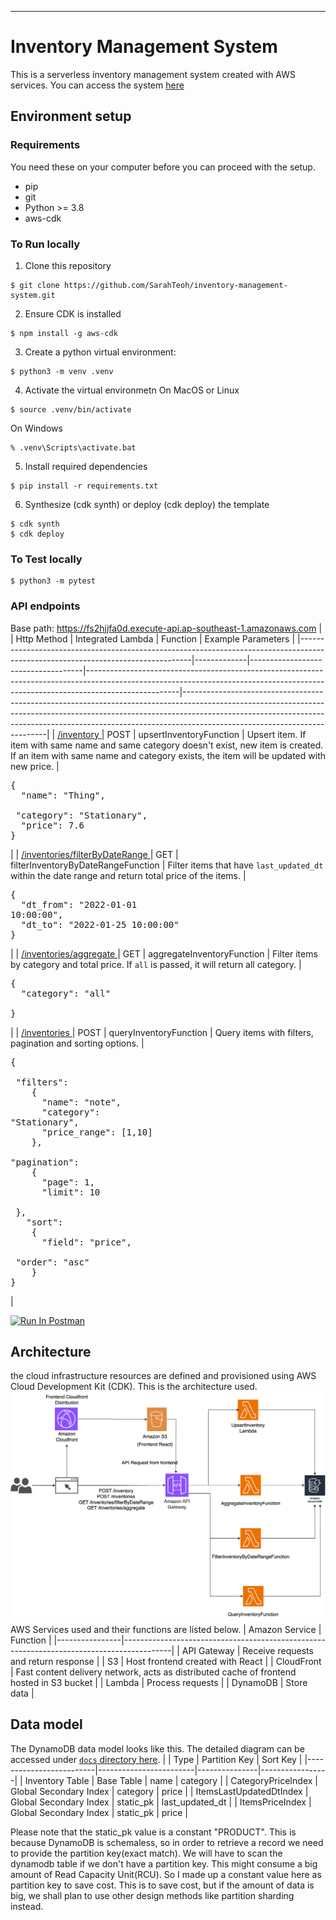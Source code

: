 ****
# Inventory Management System
This is a serverless inventory management system created with AWS services. You can access the system [here](https://d2ngzfpqeh77qd.cloudfront.net/.)

## Environment setup

### Requirements
You need these on your computer before you can proceed with the setup.
* pip 
* git 
* Python >= 3.8 
* aws-cdk

### To Run locally
1. Clone this repository
```
$ git clone https://github.com/SarahTeoh/inventory-management-system.git 
```

2. Ensure CDK is installed
```
$ npm install -g aws-cdk
```

3. Create a python virtual environment:

```
$ python3 -m venv .venv
```

4. Activate the virtual environmetn
On MacOS or Linux
```
$ source .venv/bin/activate
```

On Windows

```
% .venv\Scripts\activate.bat
```

5. Install required dependencies
```
$ pip install -r requirements.txt
```

6. Synthesize (cdk synth) or deploy (cdk deploy) the template
```
$ cdk synth
$ cdk deploy
```

### To Test locally
```
$ python3 -m pytest 
```

### API endpoints
Base path: https://fs2hjjfa0d.execute-api.ap-southeast-1.amazonaws.com 
|                                                                                                                                 | Http Method | Integrated Lambda                  | Function                                                                                                                                                                          | Example Parameters                                                                                                                                                                                                                                                                   |
|---------------------------------------------------------------------------------------------------------------------------------|-------------|------------------------------------|-----------------------------------------------------------------------------------------------------------------------------------------------------------------------------------|--------------------------------------------------------------------------------------------------------------------------------------------------------------------------------------------------------------------------------------------------------------------------------------|
| [ /inventory ]( https://fs2hjjfa0d.execute-api.ap-southeast-1.amazonaws.com/inventory )                                         | POST        | upsertInventoryFunction            | Upsert item. If item with same name and same category doesn't exist, new item is created. If an item with same name and category exists, the item will be updated with new price. | <pre lang="json">{<br> &nbsp;"name": "Thing",<br> &nbsp;"category": "Stationary",<br> &nbsp;"price": 7.6 <br>}</pre>                                                                                                                                                                                                        |
| [ /inventories/filterByDateRange ]( https://fs2hjjfa0d.execute-api.ap-southeast-1.amazonaws.com/inventories/filterByDateRange ) | GET         | filterInventoryByDateRangeFunction | Filter items that have `last_updated_dt` within the date range and return total price of the items.                                                                               | <pre lang="json">{<br> &nbsp;"dt_from": "2022-01-01 10:00:00",<br> &nbsp;"dt_to": "2022-01-25 10:00:00" <br>}</pre>                                                                                                                   |
| [ /inventories/aggregate ]( https://fs2hjjfa0d.execute-api.ap-southeast-1.amazonaws.com/inventories/aggregate )                 | GET         | aggregateInventoryFunction         | Filter items by category and total price. If `all` is passed, it will return all category.                                                                                        |  <pre lang="json">{<br> &nbsp;"category": "all" <br>}</pre>                                                                                                                                                                                 |
| [ /inventories ]( https://fs2hjjfa0d.execute-api.ap-southeast-1.amazonaws.com/inventories )                                     | POST        | queryInventoryFunction             | Query items with filters, pagination and sorting options.                                                                                                                         | <pre lang="json">{<br> &nbsp;"filters":<br> &nbsp; &nbsp;{<br> &nbsp; &nbsp; &nbsp;"name": "note",<br> &nbsp; &nbsp; &nbsp;"category": "Stationary",<br> &nbsp; &nbsp; &nbsp;"price_range": [1,10]<br> &nbsp; &nbsp;},<br> &nbsp; "pagination":<br> &nbsp; &nbsp;{<br> &nbsp; &nbsp; &nbsp;"page": 1,<br> &nbsp; &nbsp; &nbsp;"limit": 10 <br> &nbsp; &nbsp;}, &nbsp; &nbsp; &nbsp; <br> &nbsp; "sort":<br> &nbsp; &nbsp;{<br> &nbsp; &nbsp; &nbsp;"field": "price",<br> &nbsp; &nbsp; &nbsp;"order": "asc" <br> &nbsp; &nbsp;}<br>}</pre>             |

[<img src="https://run.pstmn.io/button.svg" alt="Run In Postman" style="width: 128px; height: 32px;">](https://app.getpostman.com/run-collection/9636334-96c9786e-d1ba-4984-aa57-e950c20680b9?action=collection%2Ffork&source=rip_markdown&collection-url=entityId%3D9636334-96c9786e-d1ba-4984-aa57-e950c20680b9%26entityType%3Dcollection%26workspaceId%3Ded06f64f-fc04-427f-977f-4f3abacdbff7)


## Architecture
the cloud infrastructure resources are defined and provisioned using AWS Cloud Development Kit (CDK). This is the architecture used.
![Architecture diagram](docs/architecture.drawio.png "Architecture")
AWS Services used and their functions are listed below.
| Amazon Service | Function                                                                                 |
|----------------|------------------------------------------------------------------------------------------|
| API Gateway    | Receive requests and return response                                                     |
| S3             | Host frontend created with React                                                         |
| CloudFront     | Fast content delivery network, acts as distributed cache of frontend hosted in S3 bucket |
| Lambda         | Process requests                                                                         |
| DynamoDB       | Store data                                                                               |

## Data model
The DynamoDB data model looks like this. The detailed diagram can be accessed under [`docs` directory here](docs).
|                         | Type                   | Partition Key | Sort Key        |
|-------------------------|------------------------|---------------|-----------------|
| Inventory Table         | Base Table             | name          | category        |
| CategoryPriceIndex      | Global Secondary Index | category      | price           |
| ItemsLastUpdatedDtIndex | Global Secondary Index | static_pk     | last_updated_dt |
| ItemsPriceIndex         | Global Secondary Index | static_pk     | price           |


Please note that the static_pk value is a constant "PRODUCT". This is because DynamoDB is schemaless,
so in order to retrieve a record we need to provide the partition key(exact match).
We will have to scan the dynamodb table if we don't have a partition key.
This might consume a big amount of Read Capacity Unit(RCU).
So I made up a constant value here as partition key to save cost. 
This is to save cost, but if the amount of data is big, we shall plan to use other design methods like partition sharding instead. 